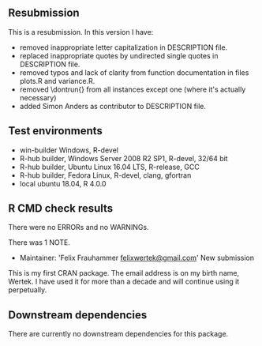 ## Resubmission
This is a resubmission. In this version I have:

* removed inappropriate letter capitalization in DESCRIPTION file.
* replaced inappropriate quotes by undirected single quotes in DESCRIPTION file.
* removed typos and lack of clarity from function documentation in files
  plots.R and variance.R.
* removed \dontrun{} from all instances except one (where it's actually necessary)
* added Simon Anders as contributor to DESCRIPTION file.


## Test environments
* win-builder Windows, R-devel 
* R-hub builder, Windows Server 2008 R2 SP1, R-devel, 32/64 bit
* R-hub builder, Ubuntu Linux 16.04 LTS, R-release, GCC
* R-hub builder, Fedora Linux, R-devel, clang, gfortran
* local ubuntu 18.04, R 4.0.0

## R CMD check results
There were no ERRORs and no WARNINGs.

There was 1 NOTE.

  * Maintainer: 'Felix Frauhammer <felixwertek@gmail.com>'
  New submission
  
  This is my first CRAN package.
  The email address is on my birth name, Wertek. I have used it
  for more than a decade and will continue using it perpetually.


## Downstream dependencies
There are currently no downstream dependencies for this package.

